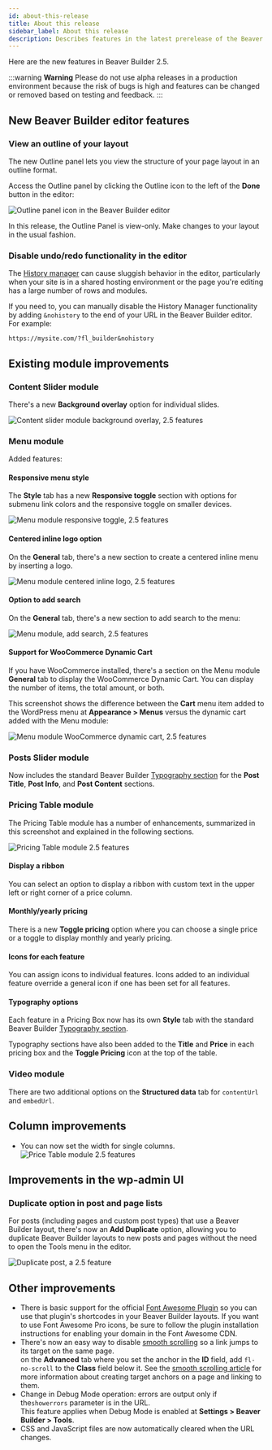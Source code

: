 ```yaml
---
id: about-this-release
title: About this release
sidebar_label: About this release
description: Describes features in the latest prerelease of the Beaver Builder plugin.
---
```


Here are the new features in Beaver Builder 2.5.

:::warning **Warning**
Please do not use alpha releases in a production environment because the risk of bugs is high and features can be changed or removed based on testing and feedback.
:::

## New Beaver Builder editor features

### View an outline of your layout

The new Outline panel lets you view the structure of your page layout in an outline format. 

Access the Outline panel by clicking the Outline icon to the left of the **Done** button in the editor:

![Outline panel icon in the Beaver Builder editor](/img/2-5-features-outline-panel-icon-363.png) 

In this release, the Outline Panel is view-only. Make changes to your layout in the usual fashion.

### Disable undo/redo functionality in the editor
The [History manager](/beaver-builder/troubleshooting/miscellaneous/reduce-disable-undo-redo-manager/#reduce-history-manager-functionality.md) can cause sluggish behavior in the editor, particularly when your site is in a shared hosting environment or the page you're editing has a large number of rows and modules. 

If you need to, you can manually disable the History Manager functionality by adding `&nohistory` to the end of your URL in the Beaver Builder editor. For example:

```markup
https://mysite.com/?fl_builder&nohistory
```

## Existing module improvements

### Content Slider module

There's a new **Background overlay** option for individual slides.

![Content slider module background overlay, 2.5 features](/img/2-5-features-content-slider-module-background-overlay.png) 

<!---### Icon Group module

You can now display text next to Icons, just like the Icon Module. 
-->
### Menu module

Added features:

#### Responsive menu style

The **Style** tab has a new **Responsive toggle** section with options for submenu link colors and the responsive toggle on smaller devices.

![Menu module responsive toggle, 2.5 features](/img/2-5-features-menu-module-responsive-toggle.png) 

#### Centered inline logo option

On the **General** tab, there's a new section to create a centered inline menu by inserting a logo.

![Menu module centered inline logo, 2.5 features](/img/2-5-features-menu-module-centered-inline-logo.png) 

#### Option to add search

On the **General** tab, there's a new section to add search to the menu:

![Menu module, add search, 2.5 features](/img/2-5-features-menu-module-search-option.png) 

#### Support for WooCommerce Dynamic Cart 
If you have WooCommerce installed, there's a section on the Menu module **General** tab to display the WooCommerce Dynamic Cart. You can display the number of items, the total amount, or both.

This screenshot shows the difference between the **Cart** menu item added to the WordPress menu at **Appearance > Menus** versus the dynamic cart added with the Menu module:

![Menu module WooCommerce dynamic cart, 2.5 features](/img/2-5-features-menu-module-woocommerce-cart.png) 

<!---  ### Posts module

The **No posts found** option has been moved to the **Content** tab.
-->
### Posts Slider module

Now includes the standard Beaver Builder [Typography section](/beaver-builder/styles/typography/typography.md) for the **Post Title**, **Post Info**, and **Post Content** sections.

<!--### Posts Slider & Posts Carousel modules

There's now an option to customize the output when no posts are found.
-->
### Pricing Table module 

The Pricing Table module has a number of enhancements, summarized in this screenshot and explained in the following sections.

![Pricing Table module 2.5 features](/img/2-5-features-pricing-table-overview.png) 

#### Display a ribbon
You can select an option to display a ribbon with custom text in the upper left or right corner of a price column.

#### Monthly/yearly pricing
There is a new **Toggle pricing** option where you can choose  a single price or a toggle to display monthly and yearly pricing.

#### Icons for each feature
You can assign icons to individual features. Icons added to an individual feature override a general icon if one has been set for all features.

#### Typography options

Each feature in a Pricing Box now has its own **Style** tab with the standard Beaver Builder [Typography section](/beaver-builder/styles/typography/typography.md). 

Typography sections have also been added to the **Title** and **Price** in each pricing box and the **Toggle Pricing** icon at the top of the table.

### Video module

There are two additional options on the **Structured data** tab for `contentUrl` and `embedUrl`.

## Column improvements

* You can now set the width for single columns.  
![Price Table module 2.5 features](/img/2-5-features-single-column-width.png) 
<!-- * There are now custom positions available for backgrounds. -->

## Improvements in the wp-admin UI

### Duplicate option in post and page lists

For posts (including pages and custom post types) that use a Beaver Builder layout, there's now an **Add Duplicate** option, allowing you to duplicate Beaver Builder layouts to new posts and pages without the need to open the Tools menu in the editor.

![Duplicate post, a 2.5 feature](/img/2-5-features-duplicate-post.png) 

## Other improvements

* There is basic support for the official [Font Awesome Plugin](https://wordpress.org/plugins/font-awesome/) so you can use that plugin's shortcodes in your Beaver Builder layouts. If you want to use Font Awesome Pro icons, be sure to follow the plugin installation instructions for enabling your domain in the Font Awesome CDN.
* There's now an easy way to disable [smooth scrolling](/beaver-builder/advanced-builder-techniques/smooth-scrolling-links.md) so a link jumps to its target on the same page.  
on the **Advanced** tab where you set the anchor in the **ID** field, add `fl-no-scroll` to the **Class** field  below it. See the [smooth scrolling article](/beaver-builder/advanced-builder-techniques/smooth-scrolling-links.md) for more information about creating target anchors on a page and linking to them.
* Change in Debug Mode operation: errors are output only if  the`showerrors` parameter is in the URL.  
This feature applies when Debug Mode is enabled at **Settings > Beaver Builder > Tools**.
* CSS and JavaScript files are now automatically cleared when the URL changes.
